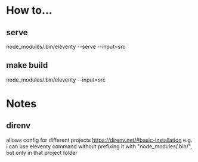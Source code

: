 # How to...

## serve
node_modules/.bin/eleventy --serve --input=src

## make build
node_modules/.bin/eleventy --input=src


# Notes

## direnv
allows config for different projects
https://direnv.net/#basic-installation
e.g. i can use eleventy command without prefixing it with "node_modules/.bin/", but only in that project folder